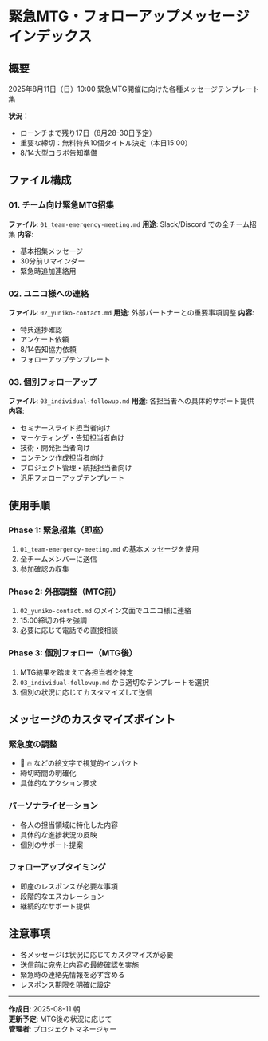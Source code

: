 # 緊急MTG・フォローアップメッセージ インデックス

## 概要

2025年8月11日（日）10:00 緊急MTG開催に向けた各種メッセージテンプレート集

**状況**：
- ローンチまで残り17日（8月28-30日予定）
- 重要な締切：無料特典10個タイトル決定（本日15:00）
- 8/14大型コラボ告知準備

## ファイル構成

### 01. チーム向け緊急MTG招集
**ファイル**: `01_team-emergency-meeting.md`
**用途**: Slack/Discord での全チーム招集
**内容**: 
- 基本招集メッセージ
- 30分前リマインダー
- 緊急時追加連絡用

### 02. ユニコ様への連絡
**ファイル**: `02_yuniko-contact.md`
**用途**: 外部パートナーとの重要事項調整
**内容**:
- 特典進捗確認
- アンケート依頼  
- 8/14告知協力依頼
- フォローアップテンプレート

### 03. 個別フォローアップ
**ファイル**: `03_individual-followup.md`
**用途**: 各担当者への具体的サポート提供
**内容**:
- セミナースライド担当者向け
- マーケティング・告知担当者向け
- 技術・開発担当者向け
- コンテンツ作成担当者向け
- プロジェクト管理・統括担当者向け
- 汎用フォローアップテンプレート

## 使用手順

### Phase 1: 緊急招集（即座）
1. `01_team-emergency-meeting.md` の基本メッセージを使用
2. 全チームメンバーに送信
3. 参加確認の収集

### Phase 2: 外部調整（MTG前）
1. `02_yuniko-contact.md` のメイン文面でユニコ様に連絡
2. 15:00締切の件を強調
3. 必要に応じて電話での直接相談

### Phase 3: 個別フォロー（MTG後）
1. MTG結果を踏まえて各担当者を特定
2. `03_individual-followup.md` から適切なテンプレートを選択
3. 個別の状況に応じてカスタマイズして送信

## メッセージのカスタマイズポイント

### 緊急度の調整
- 🚨 🔥 などの絵文字で視覚的インパクト
- 締切時間の明確化
- 具体的なアクション要求

### パーソナライゼーション
- 各人の担当領域に特化した内容
- 具体的な進捗状況の反映
- 個別のサポート提案

### フォローアップタイミング
- 即座のレスポンスが必要な事項
- 段階的なエスカレーション
- 継続的なサポート提供

## 注意事項

- 各メッセージは状況に応じてカスタマイズが必要
- 送信前に宛先と内容の最終確認を実施
- 緊急時の連絡先情報を必ず含める
- レスポンス期限を明確に設定

---

**作成日**: 2025-08-11 朝  
**更新予定**: MTG後の状況に応じて  
**管理者**: プロジェクトマネージャー